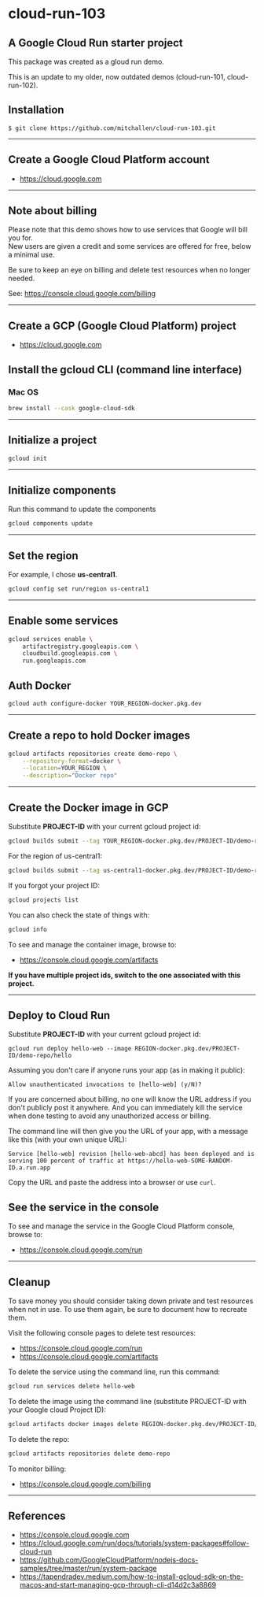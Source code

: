 cloud-run-103
==
A Google Cloud Run starter project
--

This package was created as a gloud run demo.

This is an update to my older, now outdated demos (cloud-run-101, cloud-run-102).

## Installation

    $ git clone https://github.com/mitchallen/cloud-run-103.git
  
* * *

## Create a Google Cloud Platform account

* https://cloud.google.com

* * *

## Note about billing

Please note that this demo shows how to use services that Google will bill you for.  
New users are given a credit and some services are offered for free, below a minimal use.

Be sure to keep an eye on billing and delete test resources when no longer needed.

See: https://console.cloud.google.com/billing

* * *

## Create a GCP (Google Cloud Platform) project

* https://cloud.google.com

## Install the gcloud CLI (command line interface)

### Mac OS

```sh
brew install --cask google-cloud-sdk
```

* * *

## Initialize a project

```sh
gcloud init
```

* * *

## Initialize components

Run this command to update the components

```sh
gcloud components update
```

* * *

## Set the region

For example, I chose __us-central1__.

```sh
gcloud config set run/region us-central1
```

* * *

## Enable some services

```sh
gcloud services enable \
    artifactregistry.googleapis.com \
    cloudbuild.googleapis.com \
    run.googleapis.com
```

## Auth Docker

```sh
gcloud auth configure-docker YOUR_REGION-docker.pkg.dev
```

* * *

## Create a repo to hold Docker images

```sh
gcloud artifacts repositories create demo-repo \
    --repository-format=docker \
    --location=YOUR_REGION \
    --description="Docker repo"
```


* * *

## Create the Docker image in GCP

Substitute __PROJECT-ID__ with your current gcloud project id:

```sh
gcloud builds submit --tag YOUR_REGION-docker.pkg.dev/PROJECT-ID/demo-repo/hello
```

For the region of us-central1:

```sh
gcloud builds submit --tag us-central1-docker.pkg.dev/PROJECT-ID/demo-repo/hello
```

If you forgot your project ID:

```sh
gcloud projects list
```

You can also check the state of things with:

```sh
gcloud info
```

To see and manage the container image, browse to:

* https://console.cloud.google.com/artifacts

**If you have multiple project ids, switch to the one associated with this project.**

* * *

## Deploy to Cloud Run

Substitute __PROJECT-ID__ with your current gcloud project id:

```
gcloud run deploy hello-web --image REGION-docker.pkg.dev/PROJECT-ID/demo-repo/hello
```

Assuming you don't care if anyone runs your app (as in making it public):

```
Allow unauthenticated invocations to [hello-web] (y/N)?
```

If you are concerned about billing, no one will know the URL address if you don't publicly post it anywhere.  And you can immediately kill the service when done testing to avoid any unauthorized access or billing.

The command line will then give you the URL of your app, with a message like this (with your own unique URL):

```
Service [hello-web] revision [hello-web-abcd] has been deployed and is serving 100 percent of traffic at https://hello-web-SOME-RANDOM-ID.a.run.app
```

Copy the URL and paste the address into a browser or use `curl`.

## See the service in the console

To see and manage the service in the Google Cloud Platform console, browse to:

* https://console.cloud.google.com/run

* * *

## Cleanup

To save money you should consider taking down private and test resources when not in use.  To use them again, be sure to document how to recreate them.

Visit the following console pages to delete test resources:

* https://console.cloud.google.com/run
* https://console.cloud.google.com/artifacts

To delete the service using the command line, run this command:

```sh
gcloud run services delete hello-web
```

To delete the image using the command line (substitute PROJECT-ID with your Google cloud Project ID):

```sh
gcloud artifacts docker images delete REGION-docker.pkg.dev/PROJECT-ID/demo-repo/hello
```

To delete the repo:

```sh
gcloud artifacts repositories delete demo-repo
```

To monitor billing:

* https://console.cloud.google.com/billing

* * * 

## References

* https://console.cloud.google.com
* https://cloud.google.com/run/docs/tutorials/system-packages#follow-cloud-run
* https://github.com/GoogleCloudPlatform/nodejs-docs-samples/tree/master/run/system-package
* https://tapendradev.medium.com/how-to-install-gcloud-sdk-on-the-macos-and-start-managing-gcp-through-cli-d14d2c3a8869


